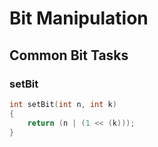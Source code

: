 # Bit Manipulation



## Common Bit Tasks


### setBit

```c++
int setBit(int n, int k)
{
    return (n | (1 << (k)));
}

```
